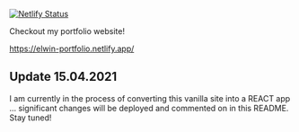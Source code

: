 [![Netlify Status](https://api.netlify.com/api/v1/badges/dab37be2-b630-4f13-95f0-34e85ba1ac35/deploy-status)](https://app.netlify.com/sites/elwin-portfolio/deploys)

Checkout my portfolio website!

https://elwin-portfolio.netlify.app/

## Update 15.04.2021

I am currently in the process of converting this vanilla site into a REACT app ... significant changes will be deployed and commented on in this README.  Stay tuned!
